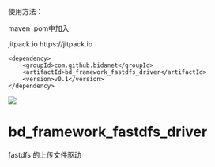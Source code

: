 使用方法：

maven  pom中加入 

<repositories>
		<repository>
		    <id>jitpack.io</id>
		    <url>https://jitpack.io</url>
		</repository>
	</repositories>


	<dependency>
	    <groupId>com.github.bidanet</groupId>
	    <artifactId>bd_framework_fastdfs_driver</artifactId>
	    <version>v0.1</version>
	</dependency>


[![](https://jitpack.io/v/bidanet/bd_framework_fastdfs_driver.svg)](https://jitpack.io/#bidanet/bd_framework_fastdfs_driver)

# bd_framework_fastdfs_driver
fastdfs 的上传文件驱动
